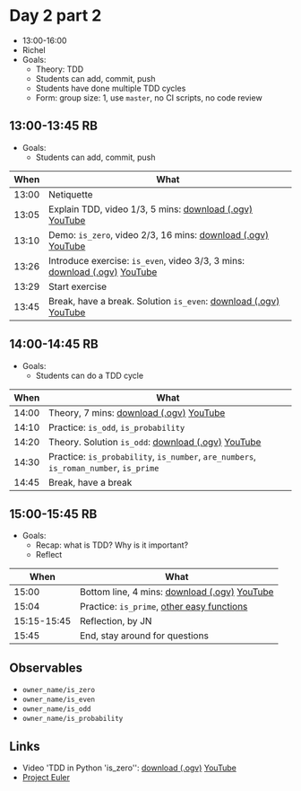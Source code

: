 # Day 2 part 2

 * 13:00-16:00
 * Richel
 * Goals: 
   * Theory: TDD
   * Students can add, commit, push
   * Students have done multiple TDD cycles
   * Form: group size: 1, use `master`, no CI scripts, no code review

## 13:00-13:45 RB

 * Goals: 
   * Students can add, commit, push

When |What
-----|-------------------------
13:00|Netiquette
13:05|Explain TDD, video 1/3, 5 mins: [download (.ogv)](https://richelbilderbeek.nl/programming_formalisms_tdd_1_1.ogv) [YouTube](https://youtu.be/gw_4jVrkDok)
13:10|Demo: `is_zero`, video 2/3, 16 mins: [download (.ogv)](https://richelbilderbeek.nl/tdd_python_is_zero.ogv) [YouTube](https://youtu.be/VddlrNOeodg)
13:26|Introduce exercise: `is_even`, video 3/3, 3 mins: [download (.ogv)](https://richelbilderbeek.nl/programming_formalisms_tdd_1_3.ogv) [YouTube](https://youtu.be/7V-zE__S6M8)
13:29|Start exercise
13:45|Break, have a break. Solution `is_even`: [download (.ogv)](https://richelbilderbeek.nl/tdd_python_is_even.ogv) [YouTube](https://youtu.be/ZcgJEdaRRpc) 
	
## 14:00-14:45 RB

 * Goals: 
   * Students can do a TDD cycle

When |What
-----|-------------------------
14:00|Theory, 7 mins: [download (.ogv)](https://richelbilderbeek.nl/programming_formalisms_tdd_2_1.ogv) [YouTube](https://youtu.be/f4MCy9f8oAM)
14:10|Practice: `is_odd`, `is_probability`
14:20|Theory. Solution `is_odd`: [download (.ogv)](https://richelbilderbeek.nl/tdd_python_is_odd.ogv) [YouTube](https://youtu.be/BxyIsJw3E14)
14:30|Practice: `is_probability`, `is_number`, `are_numbers`, `is_roman_number`, `is_prime`
14:45|Break, have a break

## 15:00-15:45 RB

 * Goals: 
   * Recap: what is TDD? Why is it important?
   * Reflect

When       |What
-----------|-------------------------
15:00      |Bottom line, 4 mins: [download (.ogv)](https://richelbilderbeek.nl/programming_formalisms_tdd_3_1.ogv) [YouTube](https://youtu.be/633qwj2DUNc)
15:04      |Practice: `is_prime`, [other easy functions](https://github.com/UPPMAX/programming_formalisms/blob/main/learning_line.md#easy)
15:15-15:45|Reflection, by JN
15:45      |End, stay around for questions

## Observables

 * `owner_name/is_zero`
 * `owner_name/is_even`
 * `owner_name/is_odd`
 * `owner_name/is_probability`

## Links

 * Video 'TDD in Python 'is_zero'': [download (.ogv)](https://richelbilderbeek.nl/tdd_python_is_zero.ogv) [YouTube](https://youtu.be/VddlrNOeodg)
 * [Project Euler](https://projecteuler.net/)
